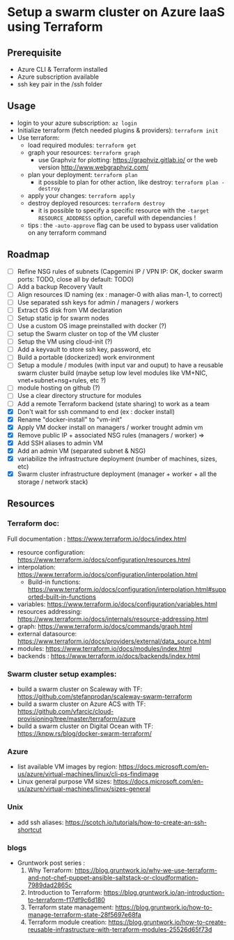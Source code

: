 # Setup a swarm cluster on Azure IaaS using Terraform #

## Prerequisite ##
* Azure CLI & Terraform installed
* Azure subscription available
* ssh key pair in the /ssh folder

## Usage ##
* login to your azure subscription: `az login`
* Initialize terraform (fetch needed plugins & providers): `terraform init`
* Use terraform: 
    * load required modules: `terraform get`
    * graph your resources: `terraform graph`
        * use Graphviz for plotting: https://graphviz.gitlab.io/ or the web version http://www.webgraphviz.com/
    * plan your deployment: `terraform plan`
        * it possible to plan for other action, like destroy: `terraform plan -destroy`
    * apply your changes: `terraform apply`
    * destroy deployed resources: `terraform destroy`
        * it is possible to specify a specific resource with the `-target RESOURCE_ADDDRESS` option, carefull with dependancies !
    * tips : the `-auto-approve` flag can be used to bypass user validation on any terraform command

## Roadmap ##
- [ ] Refine NSG rules of subnets (Capgemini IP / VPN IP: OK, docker swarm ports: TODO, close all by default: TODO)
- [ ] Add a backup Recovery Vault 
- [ ] Align resources ID naming (ex : manager-0 with alias man-1, to correct)
- [ ] Use separated ssh keys for admin / managers / workers
- [ ] Extract OS disk from VM declaration
- [ ] Setup static ip for swarm nodes
- [ ] Use a custom OS image preinstalled with docker (?)
- [ ] setup the Swarm cluster on top of the VM cluster
- [ ] Setup the VM using cloud-init (?)
- [ ] Add a keyvault to store ssh key, password, etc
- [ ] Build a portable (dockerized) work environment
- [ ] Setup a module / modules (with input var and ouput) to have a reusable swarm cluster build (maybe setup low level modules like VM+NIC, vnet+subnet+nsg+rules, etc ?)
- [ ] module hosting on github (?)
- [ ] Use a clear directory structure for modules
- [ ] Add a remote Terraform backend (state sharing) to work as a team
- [X] Don't wait for ssh command to end (ex : docker install)
- [X] Rename "docker-install" to "vm-init"
- [X] Apply VM docker install on managers / worker trought admin vm
- [X] Remove public IP + associated NSG rules (managers / worker) => 
- [X] Add SSH aliases to admin VM
- [X] Add an admin VM (separated subnet & NSG)
- [X] variabilize the infrastructure deployment (number of machines, sizes, etc)
- [X] Swarm cluster infrastructure deployment (manager + worker + all the storage / network stack)

## Resources ##

### Terraform doc: ###
Full documentation : https://www.terraform.io/docs/index.html

* resource configuration: https://www.terraform.io/docs/configuration/resources.html
* interpolation: https://www.terraform.io/docs/configuration/interpolation.html
    * Build-in functions: https://www.terraform.io/docs/configuration/interpolation.html#supported-built-in-functions
* variables: https://www.terraform.io/docs/configuration/variables.html
* resources addressing: https://www.terraform.io/docs/internals/resource-addressing.html
* graph: https://www.terraform.io/docs/commands/graph.html
* external datasource: https://www.terraform.io/docs/providers/external/data_source.html
* modules: https://www.terraform.io/docs/modules/index.html
* backends : https://www.terraform.io/docs/backends/index.html

### Swarm cluster setup examples: ###
* build a swarm cluster on Scaleway  with TF: https://github.com/stefanprodan/scaleway-swarm-terraform
* build a swarm cluster on Azure ACS with TF: https://github.com/vfarcic/cloud-provisioning/tree/master/terraform/azure
* build a swarm cluster on Digital Ocean with TF: https://knpw.rs/blog/docker-swarm-terraform/

### Azure ###
* list available VM images by region: https://docs.microsoft.com/en-us/azure/virtual-machines/linux/cli-ps-findimage
* Linux general purpose VM sizes: https://docs.microsoft.com/en-us/azure/virtual-machines/linux/sizes-general

### Unix ###
* add ssh aliases: https://scotch.io/tutorials/how-to-create-an-ssh-shortcut

### blogs ###
* Gruntwork post series :
    1. Why Terraform: https://blog.gruntwork.io/why-we-use-terraform-and-not-chef-puppet-ansible-saltstack-or-cloudformation-7989dad2865c
    2. Introduction to Terraform: https://blog.gruntwork.io/an-introduction-to-terraform-f17df9c6d180
    3. Terraform state management: https://blog.gruntwork.io/how-to-manage-terraform-state-28f5697e68fa
    4. Terraform module creation: https://blog.gruntwork.io/how-to-create-reusable-infrastructure-with-terraform-modules-25526d65f73d






